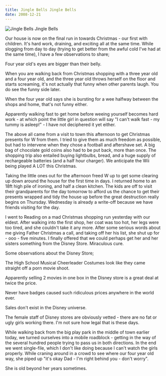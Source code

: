 ```yaml
---
title: Jingle Bells Jingle Bells
date: 2008-12-21
---
```


![Jingle Bells Jingle Bells](https://source.unsplash.com/s9CC2SKySJM/1600x900)

Our house is now on the final run in towards Christmas - our first with children. It's hard work, draining, and exciting all at the same time. While slogging from day to day (trying to get better from the awful cold I've had at the same time), I have a few observations to share;

Four year old's eyes are bigger than their belly.

When you are walking back from Christmas shopping with a three year old and a four year old, and the three year old throws herself on the floor and starts screaming, it's not actually that funny when other parents laugh. You do see the funny side later.

When the four year old says she is bursting for a wee halfway between the shops and home, that's not funny either.

Apparently walking fast to get home before weeing yourself becomes hard work - at which point the little girl in question will say "I can't walk fast - my tummy is asleep!" - I have not deciphered it yet either.

The above all came from a visit to town this afternoon to get Christmas presents for W from them. I tried to give them as much freedom as possible, but had to intervene when they chose a football and aftershave set. A big bag of chocolate gold coins also had to be put back, more than once. The shopping trip also entailed buying lightbulbs, bread, and a huge supply of rechargeable batteries (and a half hour charger). We anticipate the Wii being played A LOT this Christmas.

Taking the little ones out for the afternoon freed W up to get some clearing up down around the house for the first time in days. I returned home to an 18ft high pile of ironing, and half a clean kitchen. The kids are off to visit their grandparents for the day tomorrow to afford us the chance to get their presents wrapped and tidy the house up before the great destruction really begins on Thursday. Wednesday is already a write-off because we have friends visiting for the day.

I went to Reading on a mad Christmas shopping run yesterday with our eldest. After walking into the first shop, her coat was too hot, her legs were too tired, and she couldn't take it any more. After some serious words about me giving Father Christmas a call, and taking off her his list, she shut up for - ooo - five minutes. I finally offered that we could perhaps get her and her sisters something from the Disney Store. Miraculous cure.

Some observations about the Disney Store;

The High School Musical Cheerleader Costumes look like they came straight off a porn movie shoot.

Apparently selling 2 movies in one box in the Disney store is a great deal at twice the price.

Never have badges caused such ridiculous prices anywhere in the world ever.

Sales don't exist in the Disney universe.

The female staff of Disney stores are obviously vetted - there are no fat or ugly girls working there. I'm not sure how legal that is these days.

While walking back from the big play park in the middle of town earlier today, we turned ourselves into a mobile roadblock - getting in the way of the several hundred people trying to pass us in both directions. In the end we went single-file, which I don't like doing because I can't watch the girls properly. While craning around in a crowd to see where our four year old way, she piped up "it's okay Dad - I'm right behind you - don't worry".

She is old beyond her years sometimes.